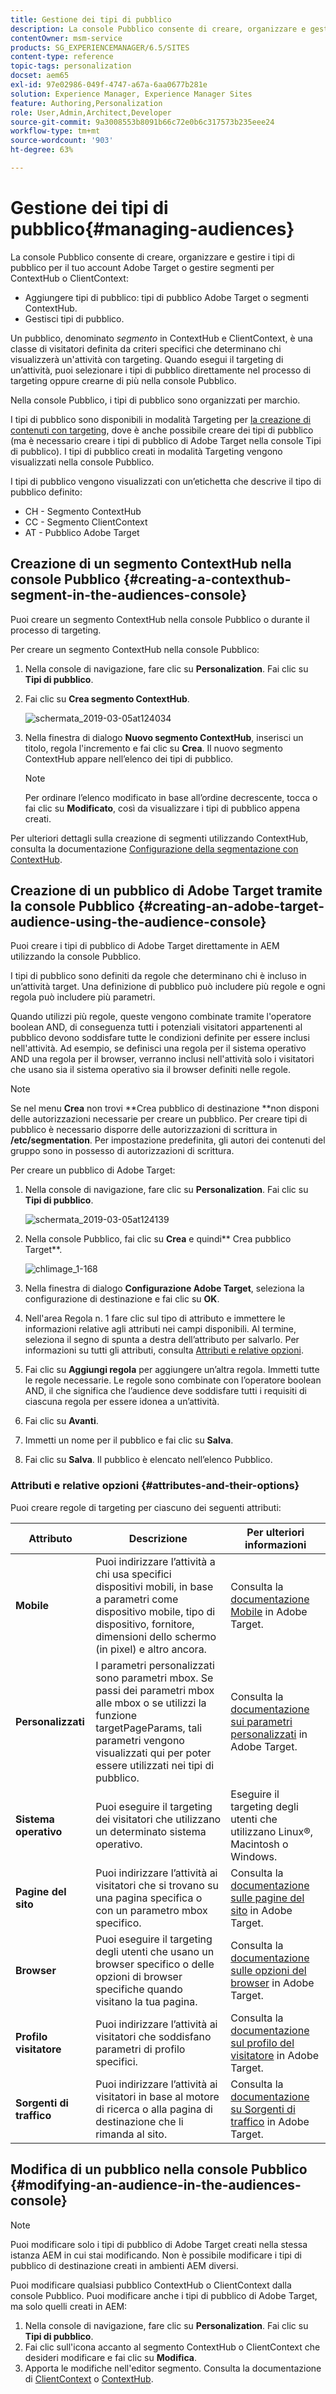 ```yaml
---
title: Gestione dei tipi di pubblico
description: La console Pubblico consente di creare, organizzare e gestire i tipi di pubblico per il tuo account Adobe Target o gestire segmenti per ContextHub o ClientContext
contentOwner: msm-service
products: SG_EXPERIENCEMANAGER/6.5/SITES
content-type: reference
topic-tags: personalization
docset: aem65
exl-id: 97e02986-049f-4747-a67a-6aa0677b281e
solution: Experience Manager, Experience Manager Sites
feature: Authoring,Personalization
role: User,Admin,Architect,Developer
source-git-commit: 9a3008553b8091b66c72e0b6c317573b235eee24
workflow-type: tm+mt
source-wordcount: '903'
ht-degree: 63%

---
```


# Gestione dei tipi di pubblico{#managing-audiences}

La console Pubblico consente di creare, organizzare e gestire i tipi di pubblico per il tuo account Adobe Target o gestire segmenti per ContextHub o ClientContext:

* Aggiungere tipi di pubblico: tipi di pubblico Adobe Target o segmenti ContextHub.
* Gestisci tipi di pubblico.

Un pubblico, denominato *segmento* in ContextHub e ClientContext, è una classe di visitatori definita da criteri specifici che determinano chi visualizzerà un&#39;attività con targeting. Quando esegui il targeting di un’attività, puoi selezionare i tipi di pubblico direttamente nel processo di targeting oppure crearne di più nella console Pubblico.

Nella console Pubblico, i tipi di pubblico sono organizzati per marchio.

I tipi di pubblico sono disponibili in modalità Targeting per [la creazione di contenuti con targeting](/help/sites-authoring/content-targeting-touch.md), dove è anche possibile creare dei tipi di pubblico (ma è necessario creare i tipi di pubblico di Adobe Target nella console Tipi di pubblico). I tipi di pubblico creati in modalità Targeting vengono visualizzati nella console Pubblico.

I tipi di pubblico vengono visualizzati con un’etichetta che descrive il tipo di pubblico definito:

* CH - Segmento ContextHub
* CC - Segmento ClientContext
* AT - Pubblico Adobe Target

## Creazione di un segmento ContextHub nella console Pubblico {#creating-a-contexthub-segment-in-the-audiences-console}

Puoi creare un segmento ContextHub nella console Pubblico o durante il processo di targeting.

Per creare un segmento ContextHub nella console Pubblico:

1. Nella console di navigazione, fare clic su **Personalization**. Fai clic su **Tipi di pubblico**.
1. Fai clic su **Crea segmento ContextHub**.

   ![schermata_2019-03-05at124034](assets/screen-shot_2019-03-05at124034.png)

1. Nella finestra di dialogo **Nuovo segmento ContextHub**, inserisci un titolo, regola l&#39;incremento e fai clic su **Crea**. Il nuovo segmento ContextHub appare nell’elenco dei tipi di pubblico.

   >[!NOTE]
   >
   >Per ordinare l’elenco modificato in base all’ordine decrescente, tocca o fai clic su **Modificato**, così da visualizzare i tipi di pubblico appena creati.

Per ulteriori dettagli sulla creazione di segmenti utilizzando ContextHub, consulta la documentazione [Configurazione della segmentazione con ContextHub](/help/sites-administering/segmentation.md).

## Creazione di un pubblico di Adobe Target tramite la console Pubblico {#creating-an-adobe-target-audience-using-the-audience-console}

Puoi creare i tipi di pubblico di Adobe Target direttamente in AEM utilizzando la console Pubblico.

I tipi di pubblico sono definiti da regole che determinano chi è incluso in un’attività target. Una definizione di pubblico può includere più regole e ogni regola può includere più parametri.

Quando utilizzi più regole, queste vengono combinate tramite l&#39;operatore boolean AND, di conseguenza tutti i potenziali visitatori appartenenti al pubblico devono soddisfare tutte le condizioni definite per essere inclusi nell&#39;attività. Ad esempio, se definisci una regola per il sistema operativo AND una regola per il browser, verranno inclusi nell&#39;attività solo i visitatori che usano sia il sistema operativo sia il browser definiti nelle regole.

>[!NOTE]
>
>Se nel menu **Crea** non trovi **Crea pubblico di destinazione **non disponi delle autorizzazioni necessarie per creare un pubblico. Per creare tipi di pubblico è necessario disporre delle autorizzazioni di scrittura in **/etc/segmentation**. Per impostazione predefinita, gli autori dei contenuti del gruppo sono in possesso di autorizzazioni di scrittura.

Per creare un pubblico di Adobe Target:

1. Nella console di navigazione, fare clic su **Personalization**. Fai clic su **Tipi di pubblico**.

   ![schermata_2019-03-05at124139](assets/screen-shot_2019-03-05at124139.png)

1. Nella console Pubblico, fai clic su **Crea** e quindi** Crea pubblico Target**.

   ![chlimage_1-168](assets/chlimage_1-168.png)

1. Nella finestra di dialogo **Configurazione Adobe Target**, seleziona la configurazione di destinazione e fai clic su **OK**.
1. Nell&#39;area Regola n. 1 fare clic sul tipo di attributo e immettere le informazioni relative agli attributi nei campi disponibili. Al termine, seleziona il segno di spunta a destra dell’attributo per salvarlo. Per informazioni su tutti gli attributi, consulta [Attributi e relative opzioni](#attributes-and-their-options).
1. Fai clic su **Aggiungi regola** per aggiungere un’altra regola. Immetti tutte le regole necessarie. Le regole sono combinate con l’operatore boolean AND, il che significa che l’audience deve soddisfare tutti i requisiti di ciascuna regola per essere idonea a un’attività.
1. Fai clic su **Avanti**.
1. Immetti un nome per il pubblico e fai clic su **Salva**.
1. Fai clic su **Salva**. Il pubblico è elencato nell’elenco Pubblico.

### Attributi e relative opzioni {#attributes-and-their-options}

Puoi creare regole di targeting per ciascuno dei seguenti attributi:

| **Attributo** | **Descrizione** | **Per ulteriori informazioni** |
|---|---|---|
| **Mobile** | Puoi indirizzare l’attività a chi usa specifici dispositivi mobili, in base a parametri come dispositivo mobile, tipo di dispositivo, fornitore, dimensioni dello schermo (in pixel) e altro ancora. | Consulta la [documentazione Mobile](https://experienceleague.adobe.com/docs/target/using/audiences/create-audiences/categories-audiences/mobile.html?lang=it) in Adobe Target. |
| **Personalizzati** | I parametri personalizzati sono parametri mbox. Se passi dei parametri mbox alle mbox o se utilizzi la funzione targetPageParams, tali parametri vengono visualizzati qui per poter essere utilizzati nei tipi di pubblico. | Consulta la [documentazione sui parametri personalizzati](https://experienceleague.adobe.com/docs/target/using/audiences/create-audiences/categories-audiences/custom-parameters.html?lang=it) in Adobe Target. |
| **Sistema operativo** | Puoi eseguire il targeting dei visitatori che utilizzano un determinato sistema operativo. | Eseguire il targeting degli utenti che utilizzano Linux®, Macintosh o Windows. |
| **Pagine del sito** | Puoi indirizzare l’attività ai visitatori che si trovano su una pagina specifica o con un parametro mbox specifico. | Consulta la [documentazione sulle pagine del sito](https://experienceleague.adobe.com/docs/target/using/audiences/create-audiences/categories-audiences/site-pages.html?lang=it) in Adobe Target. |
| **Browser** | Puoi eseguire il targeting degli utenti che usano un browser specifico o delle opzioni di browser specifiche quando visitano la tua pagina. | Consulta la [documentazione sulle opzioni del browser](https://experienceleague.adobe.com/docs/target/using/audiences/create-audiences/categories-audiences/browser.html?lang=it) in Adobe Target. |
| **Profilo visitatore** | Puoi indirizzare l’attività ai visitatori che soddisfano parametri di profilo specifici. | Consulta la [documentazione sul profilo del visitatore](https://experienceleague.adobe.com/docs/target/using/audiences/visitor-profiles/visitor-profile.html?lang=it) in Adobe Target. |
| **Sorgenti di traffico** | Puoi indirizzare l’attività ai visitatori in base al motore di ricerca o alla pagina di destinazione che li rimanda al sito. | Consulta la [documentazione su Sorgenti di traffico](https://experienceleague.adobe.com/docs/target/using/audiences/create-audiences/categories-audiences/traffic-sources.html?lang=it) in Adobe Target. |

## Modifica di un pubblico nella console Pubblico {#modifying-an-audience-in-the-audiences-console}

>[!NOTE]
>
>Puoi modificare solo i tipi di pubblico di Adobe Target creati nella stessa istanza AEM in cui stai modificando. Non è possibile modificare i tipi di pubblico di destinazione creati in ambienti AEM diversi.

Puoi modificare qualsiasi pubblico ContextHub o ClientContext dalla console Pubblico. Puoi modificare anche i tipi di pubblico di Adobe Target, ma solo quelli creati in AEM:

1. Nella console di navigazione, fare clic su **Personalization**. Fai clic su **Tipi di pubblico**.
1. Fai clic sull&#39;icona accanto al segmento ContextHub o ClientContext che desideri modificare e fai clic su **Modifica**.
1. Apporta le modifiche nell&#39;editor segmento. Consulta la documentazione di [ClientContext](/help/sites-administering/campaign-segmentation.md) o [ContextHub](/help/sites-developing/ch-configuring.md).
